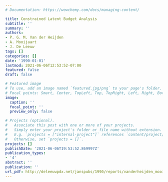 ```yaml
---
# Documentation: https://wowchemy.com/docs/managing-content/

title: Constrained Latent Budget Analysis
subtitle: ''
summary: ''
authors:
- P. G. M. Van der Heijden
- A. Mooijaart
- J. De Leeuw
tags: []
categories: []
date: '1990-01-01'
lastmod: 2021-06-06T12:53:52-07:00
featured: false
draft: false

# Featured image
# To use, add an image named `featured.jpg/png` to your page's folder.
# Focal points: Smart, Center, TopLeft, Top, TopRight, Left, Right, BottomLeft, Bottom, BottomRight.
image:
  caption: ''
  focal_point: ''
  preview_only: false

# Projects (optional).
#   Associate this post with one or more of your projects.
#   Simply enter your project's folder or file name without extension.
#   E.g. `projects = ["internal-project"]` references `content/project/deep-learning/index.md`.
#   Otherwise, set `projects = []`.
projects: []
publishDate: '2021-06-06T19:53:52.869997Z'
publication_types:
- '4'
abstract: ''
publication: ''
url_pdf: http://deleeuwpdx.net/janspubs/1990/reports/vanderheijden_mooijaart_deleeuw_R_90.pdf
---
```

